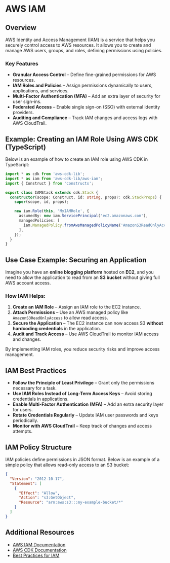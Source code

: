 # AWS IAM

## Overview
AWS Identity and Access Management (IAM) is a service that helps you securely control access to AWS resources. It allows you to create and manage AWS users, groups, and roles, defining permissions using policies.

### Key Features
- **Granular Access Control** – Define fine-grained permissions for AWS resources.
- **IAM Roles and Policies** – Assign permissions dynamically to users, applications, and services.
- **Multi-Factor Authentication (MFA)** – Add an extra layer of security for user sign-ins.
- **Federated Access** – Enable single sign-on (SSO) with external identity providers.
- **Auditing and Compliance** – Track IAM changes and access logs with AWS CloudTrail.

## Example: Creating an IAM Role Using AWS CDK (TypeScript)
Below is an example of how to create an IAM role using AWS CDK in TypeScript:

```typescript
import * as cdk from 'aws-cdk-lib';
import * as iam from 'aws-cdk-lib/aws-iam';
import { Construct } from 'constructs';

export class IAMStack extends cdk.Stack {
  constructor(scope: Construct, id: string, props?: cdk.StackProps) {
    super(scope, id, props);

    new iam.Role(this, 'MyIAMRole', {
      assumedBy: new iam.ServicePrincipal('ec2.amazonaws.com'),
      managedPolicies: [
        iam.ManagedPolicy.fromAwsManagedPolicyName('AmazonS3ReadOnlyAccess')
      ],
    });
  }
}
```

## Use Case Example: Securing an Application
Imagine you have an **online blogging platform** hosted on **EC2**, and you need to allow the application to read from an **S3 bucket** without giving full AWS account access.

### How IAM Helps:
1. **Create an IAM Role** – Assign an IAM role to the EC2 instance.
2. **Attach Permissions** – Use an AWS managed policy like `AmazonS3ReadOnlyAccess` to allow read access.
3. **Secure the Application** – The EC2 instance can now access S3 **without hardcoding credentials** in the application.
4. **Audit and Track Access** – Use AWS CloudTrail to monitor IAM access and changes.

By implementing IAM roles, you reduce security risks and improve access management.

## IAM Best Practices
- **Follow the Principle of Least Privilege** – Grant only the permissions necessary for a task.
- **Use IAM Roles Instead of Long-Term Access Keys** – Avoid storing credentials in applications.
- **Enable Multi-Factor Authentication (MFA)** – Add an extra security layer for users.
- **Rotate Credentials Regularly** – Update IAM user passwords and keys periodically.
- **Monitor with AWS CloudTrail** – Keep track of changes and access attempts.

## IAM Policy Structure
IAM policies define permissions in JSON format. Below is an example of a simple policy that allows read-only access to an S3 bucket:

```json
{
  "Version": "2012-10-17",
  "Statement": [
    {
      "Effect": "Allow",
      "Action": "s3:GetObject",
      "Resource": "arn:aws:s3:::my-example-bucket/*"
    }
  ]
}
```

## Additional Resources
- [AWS IAM Documentation](https://docs.aws.amazon.com/IAM/latest/UserGuide/)
- [AWS CDK Documentation](https://docs.aws.amazon.com/cdk/latest/guide/home.html)
- [Best Practices for IAM](https://docs.aws.amazon.com/IAM/latest/UserGuide/best-practices.html)

